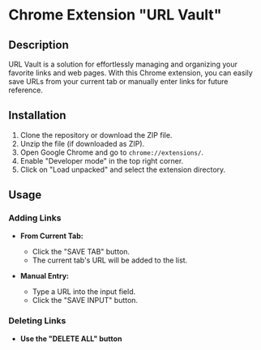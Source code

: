 # Chrome Extension "URL Vault"

## Description

URL Vault is a solution for effortlessly managing and organizing your favorite links and web pages. With this Chrome extension, you can easily save URLs from your current tab or manually enter links for future reference.

## Installation

1. Clone the repository or download the ZIP file.
2. Unzip the file (if downloaded as ZIP).
3. Open Google Chrome and go to `chrome://extensions/`.
4. Enable "Developer mode" in the top right corner.
5. Click on "Load unpacked" and select the extension directory.

## Usage

### Adding Links

- **From Current Tab:**
  - Click the "SAVE TAB" button.
  - The current tab's URL will be added to the list.

- **Manual Entry:**
  - Type a URL into the input field.
  - Click the "SAVE INPUT" button.

### Deleting Links

- **Use the "DELETE ALL" button**

